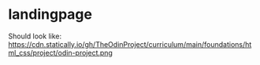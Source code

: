 # landingpage

Should look like: 
https://cdn.statically.io/gh/TheOdinProject/curriculum/main/foundations/html_css/project/odin-project.png